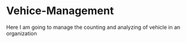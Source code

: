 # Vehice-Management
Here I am going to manage the counting and analyzing of vehicle in an organization
